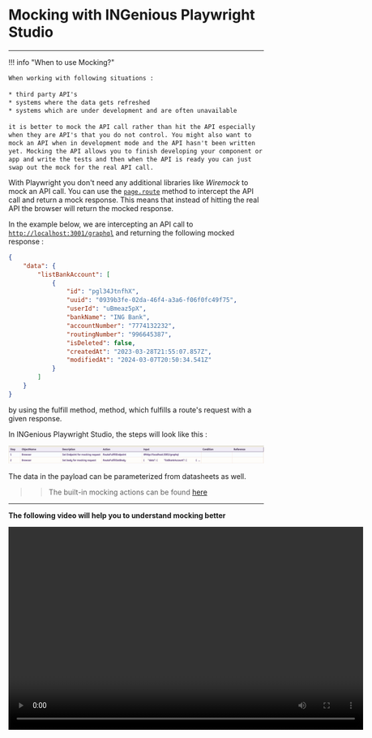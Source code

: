 # **Mocking with INGenious Playwright Studio** 
-------------------------------------------


!!! info "When to use Mocking?"

    When working with following situations :

    * third party API's 
    * systems where the data gets refreshed
    * systems which are under development and are often unavailable

    it is better to mock the API call rather than hit the API especially when they are API's that you do not control. You might also want to mock an API when in development mode and the API hasn't been written yet. Mocking the API allows you to finish developing your component or app and write the tests and then when the API is ready you can just swap out the mock for the real API call.

With Playwright you don't need any additional libraries like *Wiremock* to mock an API call. You can use the [`page.route`](#) method to intercept the API call and return a mock response. This means that instead of hitting the real API the browser will return the mocked response.

In the example below, we are intercepting an API call to [`http://localhost:3001/graphql`](#) and returning the following mocked response :

```json
{
    "data": {
        "listBankAccount": [
            {
                "id": "pgl34JtnfhX",
                "uuid": "0939b3fe-02da-46f4-a3a6-f06f0fc49f75",
                "userId": "uBmeaz5pX",
                "bankName": "ING Bank",
                "accountNumber": "7774132232",
                "routingNumber": "996645387",
                "isDeleted": false,
                "createdAt": "2023-03-28T21:55:07.857Z",
                "modifiedAt": "2024-03-07T20:50:34.541Z"
            }
        ]
    }
}
```
 by using the fulfill method, method, which fulfills a route's request with a given response.



In INGenious Playwright Studio, the steps will look like this :

 ![mocking](../img/specialfeatures/mocking.png "mocking")

 The data in the payload can be parameterized from datasheets as well.

 >>The built-in mocking actions can be found [here](../playwrightActions/fulfill.md)

-------------------------------- 

**The following video will help you to understand mocking better**

<video width="700" height="400"  controls>
  <source src="../../videos/MockYourWebAPIs.mp4" type="video/mp4">
</video>

